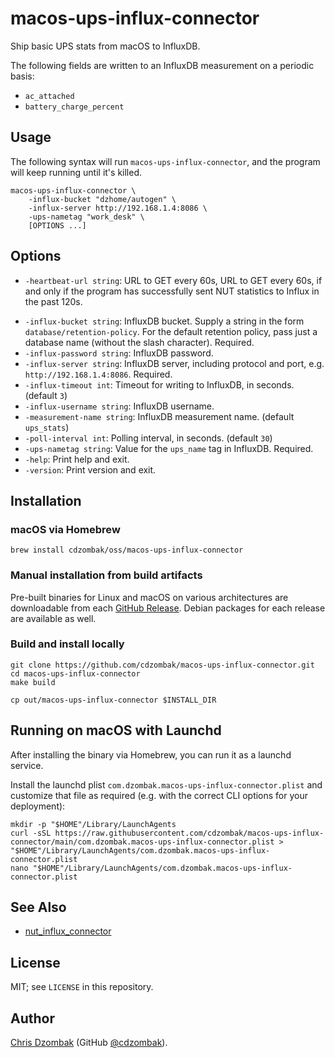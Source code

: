# macos-ups-influx-connector

Ship basic UPS stats from macOS to InfluxDB.

The following fields are written to an InfluxDB measurement on a periodic basis:

- `ac_attached`
- `battery_charge_percent`

## Usage

The following syntax will run `macos-ups-influx-connector`, and the program will keep running until it's killed.

```text
macos-ups-influx-connector \
    -influx-bucket "dzhome/autogen" \
    -influx-server http://192.168.1.4:8086 \
    -ups-nametag "work_desk" \
    [OPTIONS ...]
```

## Options

* `-heartbeat-url string`: URL to GET every 60s, URL to GET every 60s, if and only if the program has successfully sent NUT statistics to Influx in the past 120s.
- `-influx-bucket string`: InfluxDB bucket. Supply a string in the form `database/retention-policy`. For the default retention policy, pass just a database name (without the slash character). Required.
- `-influx-password string`: InfluxDB password.
- `-influx-server string`: InfluxDB server, including protocol and port, e.g. `http://192.168.1.4:8086`. Required.
- `-influx-timeout int`: Timeout for writing to InfluxDB, in seconds. (default `3`)
- `-influx-username string`: InfluxDB username.
- `-measurement-name string`: InfluxDB measurement name. (default `ups_stats`)
- `-poll-interval int`: Polling interval, in seconds. (default `30`)
- `-ups-nametag string`: Value for the `ups_name` tag in InfluxDB. Required.
- `-help`: Print help and exit.
- `-version`: Print version and exit.

## Installation

### macOS via Homebrew

```shell
brew install cdzombak/oss/macos-ups-influx-connector
```

### Manual installation from build artifacts

Pre-built binaries for Linux and macOS on various architectures are downloadable from each [GitHub Release](https://github.com/cdzombak/nut_influx_connector/releases). Debian packages for each release are available as well.

### Build and install locally

```shell
git clone https://github.com/cdzombak/macos-ups-influx-connector.git
cd macos-ups-influx-connector
make build

cp out/macos-ups-influx-connector $INSTALL_DIR
```

## Running on macOS with Launchd

After installing the binary via Homebrew, you can run it as a launchd service.

Install the launchd plist `com.dzombak.macos-ups-influx-connector.plist` and customize that file as required (e.g. with the correct CLI options for your deployment):

```shell
mkdir -p "$HOME"/Library/LaunchAgents
curl -sSL https://raw.githubusercontent.com/cdzombak/macos-ups-influx-connector/main/com.dzombak.macos-ups-influx-connector.plist > "$HOME"/Library/LaunchAgents/com.dzombak.macos-ups-influx-connector.plist
nano "$HOME"/Library/LaunchAgents/com.dzombak.macos-ups-influx-connector.plist
```

## See Also

- [nut_influx_connector](https://github.com/cdzombak/nut_influx_connector)

## License

MIT; see `LICENSE` in this repository.

## Author

[Chris Dzombak](https://www.dzombak.com) (GitHub [@cdzombak](https://github.com/cdzombak)).
